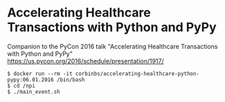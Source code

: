 # Accelerating Healthcare Transactions with Python and PyPy
Companion to the PyCon 2016 talk "Accelerating Healthcare Transactions with Python and PyPy" https://us.pycon.org/2016/schedule/presentation/1917/

```
$ docker run --rm -it corbinbs/accelerating-healthcare-python-pypy:06.01.2016 /bin/bash
$ cd /npi
$ ./main_event.sh
```
